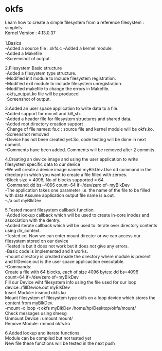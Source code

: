 # okfs 
Learn how to create a simple filesystem from a reference filesystem : simplefs. <br />
Kernel Version : 4.13.0.37	<br />
<br />
1.Basics <br />
-Added a source file : okfs.c
-Added a kernel module.<br />
-Added a Makefile<br />
-Screenshot of output.<br />

2.Filesystem Basic structure<br />
-Added a filesystem type structure.<br />
-Modified init module to include filesystem registration.<br />
-Modified exit module to include filesystem unregistration.<br />
-Modified makefile to change the errors in Makefile.<br />
 -okfs_output.ko file will be produced<br />
-Screenshot of output.<br />

3.Added an user space application to write data to a file.<br />
-Added support for mount and kill_sb.<br />
-Added a header file for filesystem structures and shared data.<br />
-Added root directory creation support<br />
-Change of file names: fs.c : source file and kernel module will be okfs.ko.<br />
-Screenshot removed<br />
-Device has not been created yet.So, code testing will be done in next commit.<br />
-Comments have been added. Comments will be removed after 2 commits.<br />

4.Creating an device image and using the user application to write filesystem specific data to our device<br />
-We will create a device image named myBlkDev.Use dd command in the directory in which you want to create a file filled with zeroes.<br />
-Block size = 4096, No of blocks supported = 64.<br />
-Command: dd bs=4096 count=64 if=/dev/zero of=myBlkDev <br />
-The application takes one parameter i.e. the name of the file to be filled with data.Assume application output file name is a.out. <br />
-./a.out myBlkDev <br />

5.Tested mount filesystem callback function.<br />
-Added lookup callback which will be used to create in-core inodes and association with the dentry.<br />
-Added iterate callback which will be used to iterate over directory contents using dir_context.<br />
-Tested cd. Now we can enter mount director or we can access our filesystem stored on our device<br />
-Tested ls but it does not work but it does not give any errors.<br />
-Basic code is implemented and it works.<br />
-mount directory is created inside the directory where module is present and filDevice.out is the user space applicaction executable.<br />
-Commands:<br />
 Create a file with 64 blocks, each of size 4096 bytes: dd bs=4096 count=64 if=/dev/zero of=myBlkDev<br />
 Fill our Device wiht filesystem info using the file used for our loop device:./fillDevice.out myBlkDev<br />
 Insert Module: insmod okfs.ko <br />
 Mount filesystem of filesystem type okfs on a loop device which stores the content from myBlkDev.<br />
  -mount -o loop -t okfs myBlkDev /home/hp/Desktop/okfs/mount/<br />
 Check messages using dmesg<br />
 Unmount Device : umount mount/<br />
 Remove Module: rmmod okfs.ko<br />

6.Added lookup and iterate functions.<br />
Module can be compiled but not tested yet<br />
New file these functions will be tested in the next push<br />
